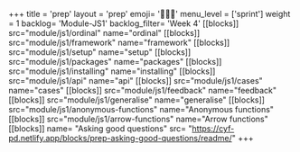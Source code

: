 +++
title = 'prep'
layout = 'prep'
emoji= '🧑🏾‍💻'
menu_level = ['sprint']
weight = 1
backlog= 'Module-JS1'
backlog_filter= 'Week 4'
[[blocks]]
src="module/js1/ordinal"
name="ordinal"
[[blocks]]
src="module/js1/framework"
name="framework"
[[blocks]]
src="module/js1/setup"
name="setup"
[[blocks]]
src="module/js1/packages"
name="packages"
[[blocks]]
src="module/js1/installing"
name="installing"
[[blocks]]
src="module/js1/api"
name="api"
[[blocks]]
src="module/js1/cases"
name="cases"
[[blocks]]
src="module/js1/feedback"
name="feedback"
[[blocks]]
src="module/js1/generalise"
name="generalise"
[[blocks]]
src="module/js1/anonymous-functions"
name="Anonymous functions"
[[blocks]]
src="module/js1/arrow-functions"
name="Arrow functions"
[[blocks]]
name= "Asking good questions"
src= "https://cyf-pd.netlify.app/blocks/prep-asking-good-questions/readme/"
+++
